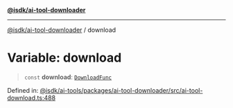 [**@isdk/ai-tool-downloader**](../README.md)

***

[@isdk/ai-tool-downloader](../globals.md) / download

# Variable: download

> `const` **download**: [`DownloadFunc`](../classes/DownloadFunc.md)

Defined in: [@isdk/ai-tools/packages/ai-tool-downloader/src/ai-tool-download.ts:488](https://github.com/isdk/ai-tool-download.js/blob/2a238540fc7f476208ad754c7d1575eda3aa9587/src/ai-tool-download.ts#L488)
